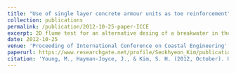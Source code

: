 ```yaml
---
title: "Use of single layer concrete armour units as toe reinforcement"
collection: publications
permalink: /publication/2012-10-25-paper-ICCE
excerpt: 2D flume test for an alternative desing of a breakwater in the Colombo Port Expansion Project
date: 2012-10-25
venue: 'Proceeding of International Conference on Coastal Engineering'
paperurl: https://www.researchgate.net/profile/Seokhyeon_Kim/publication/273144005_USE_OF_SINGLE_LAYER_CONCRETE_ARMOUR_UNITS_AS_TOE_REINFORCEMENT/links/54fa2f220cf2040df21b1d2b.pdf
citation: 'Young, M., Hayman-Joyce, J., & Kim, S. H. (2012, October). Use of single layer concrete armour units as toe reinforcement. <i>In Proceeding of International Conference on Coastal Engineering</i> (pp. 48-59).'
---
```

